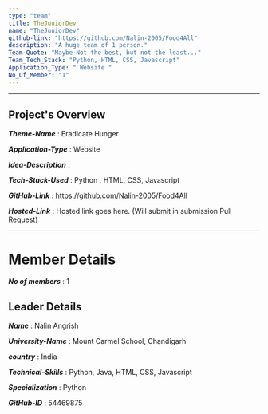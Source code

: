 ```yaml
---
type: "team"                                                        
title: TheJuniorDev
name: "TheJuniorDev"
github-link: "https://github.com/Nalin-2005/Food4All"
description: "A huge team of 1 person."
Team-Quote: "Maybe Not the best, but not the least..."
Team_Tech_Stack: "Python, HTML, CSS, Javascript"
Application_Type: " Website "
No_Of_Member: "1"
---
```


---

## Project's Overview

_**Theme-Name**_ : Eradicate Hunger

_**Application-Type**_ :  Website 

_**Idea-Description**_ :   

_**Tech-Stack-Used**_ :   Python , HTML, CSS, Javascript

_**GitHub-Link**_ :   https://github.com/Nalin-2005/Food4All 

_**Hosted-Link**_ :    Hosted link goes here. (Will submit in submission Pull Request)

---

# Member Details

_**No of members**_ : 1

## Leader Details

_**Name**_ : Nalin Angrish

_**University-Name**_ : Mount Carmel School, Chandigarh

_**country**_ : India
 
_**Technical-Skills**_ : Python, Java, HTML, CSS, Javascript

_**Specialization**_ : Python

_**GitHub-ID**_ :  54469875

